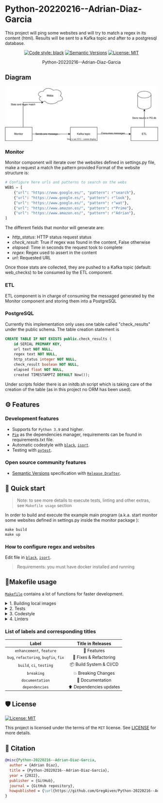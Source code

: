 # Python-20220216--Adrian-Diaz-Garcia

This project will ping some websites and will try to match a regex in its content (html).
Results will be sent to a Kafka topic and after to a postgresql database.

<div align="center">

[![Code style: black](https://img.shields.io/badge/code%20style-black-000000.svg)](https://github.com/psf/black)
[![Semantic Versions](https://img.shields.io/badge/%20%20%F0%9F%93%A6%F0%9F%9A%80-semantic--versions-e10079.svg)]((https://github.com/GregAiven/Python-20220216--Adrian-Diaz-Garcia/))
[![License: MIT](https://img.shields.io/badge/License-MIT-yellow.svg)](https://opensource.org/licenses/MIT)


Python-20220216--Adrian-Diaz-Garcia

</div>

## Diagram

![Diagram](https://github.com/GregAiven/Python-20220216--Adrian-Diaz-Garcia/blob/master/diagram.svg)


### Monitor

Monitor component will iterate over the websites defined in settings.py file, make a request a match the pattern provided
Format of the website structure is:

```python
# Configure here urls and patterns to search on the webs
WEBS = [
    {"url": "https://www.google.es/", "pattern": r"search"},
    {"url": "https://www.google.es/", "pattern": r"look"},
    {"url": "https://www.google.es/", "pattern": r"wat"},
    {"url": "https://www.amazon.es/", "pattern": r"Prime"},
    {"url": "https://www.amazon.es/", "pattern": r"Adrian"},
]
```

The different fields that monitor will generate are:

- *http_status*: HTTP status request status
- *check_result*: True if regex was found in the content, False otherwise
- *elapsed*: Time in seconds the request took to complete
- *regex*: Regex used to assert in the content
- *url*: Requested URL

Once those stats are collected, they are pushed to a Kafka topic (default: web_checks) to be consumed by the ETL component.

### ETL

ETL component is in charge of consuming the messaged generated by the Monitor component and storing them into a PostgreSQL

### PostgreSQL 

Currently this implementation only uses one table called "check_results" under the public schema.
The table creation statement is 

```sql
CREATE TABLE IF NOT EXISTS public.check_results (
    id SERIAL PRIMARY KEY,
    url text NOT NULL,
    regex text NOT NULL,
    http_status integer NOT NULL,
    check_result boolean NOT NULL,
    elapsed float NOT NULL,
    created TIMESTAMPTZ DEFAULT Now());
```

Under scripts folder there is an initdb.sh script which is taking care of the creation of the table (as in this project no ORM has been used).


## ⚙ Features

### Development features

- Supports for `Python 3.9` and higher.
- [`Pip`](https://pypi.org/project/pip/) as the dependencies manager, requirements can be found in requirements.txt file.
- Automatic codestyle with [`black`](https://github.com/psf/black), [`isort`](https://github.com/timothycrosley/isort).
- Testing with [`pytest`](https://docs.pytest.org/en/latest/).

### Open source community features

- [Semantic Versions](https://semver.org/) specification with [`Release Drafter`](https://github.com/marketplace/actions/release-drafter).


## 🚀 Quick start

> Note: to see more details to execute tests, linting and other extras, see `Makefile usage` section

In order to build and execute the example main program (a.k.a. start monitor some websites defined in settings.py inside the monitor package ):

```
make build
make up
```

### How to configure regex and websites

Edit file in [`black`](https://github.com/psf/black), [`isort`](https://github.com/timothycrosley/isort).

> Requirements: you must have docker installed and running
> 
## 🖖Makefile usage

[`Makefile`](https://github.com/GregAiven/Python-20220216--Adrian-Diaz-Garcia/blob/master/Makefile) contains a lot of functions for faster development.

<details>
<summary>1. Building local images</summary>
<p>

```bash
make build
```

</p>
</details>

<details>
<summary>2. Tests</summary>
<p>

Running tests inside docker containers using pytest:

```bash
make test
```

</p>
</details>

<details>
<summary>3. Codestyle</summary>
<p>

Automatic formatting uses `isort` and `black`.

```bash
make black isort
```

Codestyle rewrite files and format them:


> Note: `check-codestyle` uses `isort`, `black` library
</details>

<details>
<summary>4. Linters</summary>
<p>

Current used linter is flake8

```bash
make flake8
```
</details>

### List of labels and corresponding titles

|               **Label**               |  **Title in Releases**  |
| :-----------------------------------: | :---------------------: |
|       `enhancement`, `feature`        |       🚀 Features       |
| `bug`, `refactoring`, `bugfix`, `fix` | 🔧 Fixes & Refactoring  |
|       `build`, `ci`, `testing`        | 📦 Build System & CI/CD |
|              `breaking`               |   💥 Breaking Changes   |
|            `documentation`            |    📝 Documentation     |
|            `dependencies`             | ⬆️ Dependencies updates |



## 🛡 License

[![License: MIT](https://img.shields.io/badge/License-MIT-yellow.svg)](https://opensource.org/licenses/MIT)

This project is licensed under the terms of the `MIT` license. See [LICENSE](https://github.com/GregAiven/Python-20220216--Adrian-Diaz-Garcia/master/LICENSE) for more details.

## 📃 Citation

```bibtex
@misc{Python-20220216--Adrian-Diaz-Garcia,
  author = {Adrian Diaz},
  title = {Python-20220216--Adrian-Diaz-Garcia},
  year = {2022},
  publisher = {GitHub},
  journal = {GitHub repository},
  howpublished = {\url{https://github.com/GregAiven/Python-20220216--Adrian-Diaz-Garcia}}
}
```